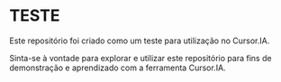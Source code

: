 # TESTE

Este repositório foi criado como um teste para utilização no Cursor.IA.

Sinta-se à vontade para explorar e utilizar este repositório para fins de demonstração e aprendizado com a ferramenta Cursor.IA.